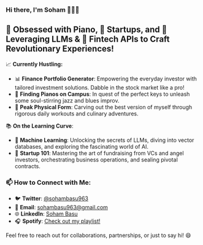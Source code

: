 ### Hi there, I'm Soham 👋🎵🚀

## 🎹 Obsessed with Piano, 🌟 Startups, and 🤖 Leveraging LLMs & 🏦 Fintech APIs to Craft Revolutionary Experiences!

📈 **Currently Hustling:**  
- 📊 **Finance Portfolio Generator**: Empowering the everyday investor with tailored investment solutions. Dabble in the stock market like a pro! 
- 🎼 **Finding Pianos on Campus**: In quest of the perfect keys to unleash some soul-stirring jazz and blues improv.  
- 💪 **Peak Physical Form**: Carving out the best version of myself through rigorous daily workouts and culinary adventures.

📚 **On the Learning Curve**:  
- 🤖 **Machine Learning**: Unlocking the secrets of LLMs, diving into vector databases, and exploring the fascinating world of AI.
- 🚀 **Startup 101**: Mastering the art of fundraising from VCs and angel investors, orchestrating business operations, and sealing pivotal contracts.

### 📫 **How to Connect with Me**:
- 🐦 **Twitter**: [@sohambasu963](https://twitter.com/sohambasu963)
- 💌 **Email**: sohambasu963@gmail.com
- 🌐 **LinkedIn**: [Soham Basu](https://linkedin.com/in/sohambasu963)
- 🎧 **Spotify**: [Check out my playlist!](https://open.spotify.com/user/sohambasu963)

Feel free to reach out for collaborations, partnerships, or just to say hi! 😄

<!--  
✨ **sohambasu963/sohambasu963** is a ✨ _special_ ✨ repository because its `README.md` appears on your GitHub profile.  
Here are some ideas to kickstart your GitHub journey:  
- 🔭 I’m always in search of intriguing projects to work on.  
- 🌱 Never stop learning.  
- 👯 Open for collaborations that create an impact.  
- 🤔 Need advice? I'm just a message away.  
- 💬 Let's talk about fintech, LLMs, startups, or even the best places to find food!  
- 😄 Pronouns: He/Him  
- ⚡ Fun Fact: I can play "Flight of the Bumblebee" while coding up a storm!
-->
